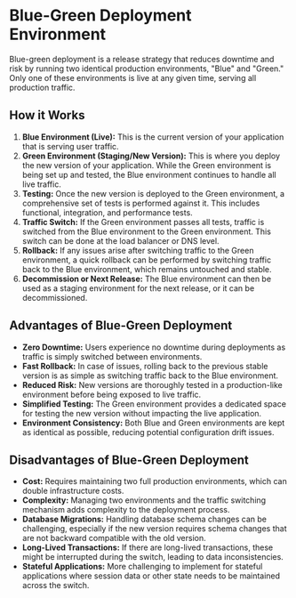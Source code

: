 # Blue-Green Deployment Environment

Blue-green deployment is a release strategy that reduces downtime and risk by running two identical production environments, "Blue" and "Green." Only one of these environments is live at any given time, serving all production traffic.

## How it Works

1.  **Blue Environment (Live):** This is the current version of your application that is serving user traffic.
2.  **Green Environment (Staging/New Version):** This is where you deploy the new version of your application. While the Green environment is being set up and tested, the Blue environment continues to handle all live traffic.
3.  **Testing:** Once the new version is deployed to the Green environment, a comprehensive set of tests is performed against it. This includes functional, integration, and performance tests.
4.  **Traffic Switch:** If the Green environment passes all tests, traffic is switched from the Blue environment to the Green environment. This switch can be done at the load balancer or DNS level.
5.  **Rollback:** If any issues arise after switching traffic to the Green environment, a quick rollback can be performed by switching traffic back to the Blue environment, which remains untouched and stable.
6.  **Decommission or Next Release:** The Blue environment can then be used as a staging environment for the next release, or it can be decommissioned.

## Advantages of Blue-Green Deployment

*   **Zero Downtime:** Users experience no downtime during deployments as traffic is simply switched between environments.
*   **Fast Rollback:** In case of issues, rolling back to the previous stable version is as simple as switching traffic back to the Blue environment.
*   **Reduced Risk:** New versions are thoroughly tested in a production-like environment before being exposed to live traffic.
*   **Simplified Testing:** The Green environment provides a dedicated space for testing the new version without impacting the live application.
*   **Environment Consistency:** Both Blue and Green environments are kept as identical as possible, reducing potential configuration drift issues.

## Disadvantages of Blue-Green Deployment

*   **Cost:** Requires maintaining two full production environments, which can double infrastructure costs.
*   **Complexity:** Managing two environments and the traffic switching mechanism adds complexity to the deployment process.
*   **Database Migrations:** Handling database schema changes can be challenging, especially if the new version requires schema changes that are not backward compatible with the old version.
*   **Long-Lived Transactions:** If there are long-lived transactions, these might be interrupted during the switch, leading to data inconsistencies.
*   **Stateful Applications:** More challenging to implement for stateful applications where session data or other state needs to be maintained across the switch.
